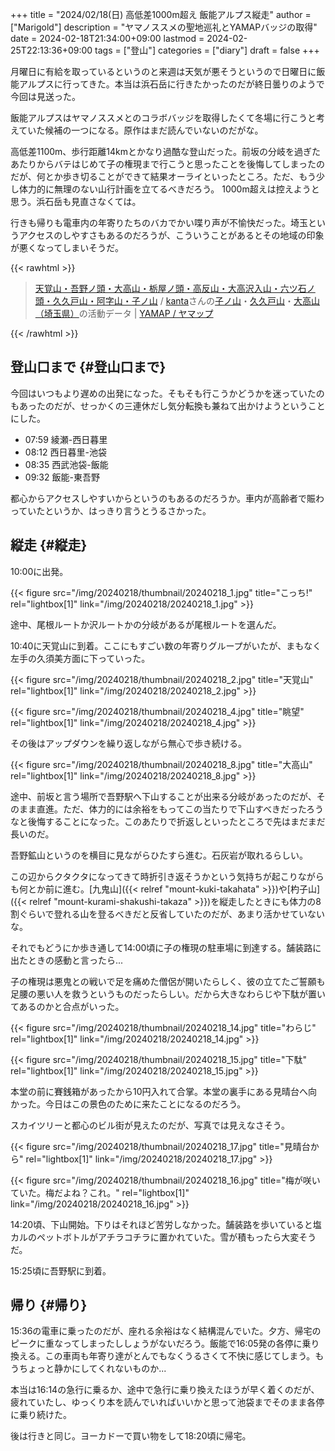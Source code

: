 +++
title = "2024/02/18(日) 高低差1000m超え 飯能アルプス縦走"
author = ["Marigold"]
description = "ヤマノススメの聖地巡礼とYAMAPバッジの取得"
date = 2024-02-18T21:34:00+09:00
lastmod = 2024-02-25T22:13:36+09:00
tags = ["登山"]
categories = ["diary"]
draft = false
+++

月曜日に有給を取っているというのと来週は天気が悪そうというので日曜日に飯能アルプスに行ってきた。本当は浜石岳に行きたかったのだが終日曇りのようで今回は見送った。

飯能アルプスはヤマノススメとのコラボバッジを取得したくて冬場に行こうと考えていた候補の一つになる。原作はまだ読んでいないのだがな。

高低差1100m、歩行距離14kmとかなり過酷な登山だった。前坂の分岐を過ぎたあたりからバテはじめて子の権現まで行こうと思ったことを後悔してしまったのだが、何とか歩き切ることができて結果オーライといったところ。ただ、もう少し体力的に無理のない山行計画を立てるべきだろう。
1000m超えは控えようと思う。浜石岳も見直さなくては。

行きも帰りも電車内の年寄りたちのバカでかい喋り声が不愉快だった。埼玉というアクセスのしやすさもあるのだろうが、こういうことがあるとその地域の印象が悪くなってしまいそうだ。

{{< rawhtml >}}
<script src="https://yamap.com/widget.js"></script>
<blockquote data-yamap-widget data-source="activities/29946480" data-mode="map" data-width="100%">
  <a href="https://yamap.com/activities/29946480">天覚山・吾野ノ頭・大高山・栃屋ノ頭・高反山・大高沢入山・六ツ石ノ頭・久久戸山・阿字山・子ノ山</a> / <a href="https://yamap.com/users/3207645">kanta</a>さんの<a href="https://yamap.com/mountains/6022">子ノ山</a>・<a href="https://yamap.com/mountains/5357">久久戸山</a>・<a href="https://yamap.com/mountains/5610">大高山（埼玉県）</a>の活動データ | <a href="https://yamap.com">YAMAP / ヤマップ</a>
</blockquote>
{{< /rawhtml >}}


## 登山口まで {#登山口まで}

今回はいつもより遅めの出発になった。そもそも行こうかどうかを迷っていたのもあったのだが、せっかくの三連休だし気分転換も兼ねて出かけようということにした。

-   07:59 綾瀬-西日暮里
-   08:12 西日暮里-池袋
-   08:35 西武池袋-飯能
-   09:32 飯能-東吾野

都心からアクセスしやすいからというのもあるのだろうか。車内が高齢者で賑わっていたというか、はっきり言うとうるさかった。


## 縦走 {#縦走}

10:00に出発。

{{< figure src="/img/20240218/thumbnail/20240218_1.jpg" title="こっち!" rel="lightbox[1]" link="/img/20240218/20240218_1.jpg" >}}

途中、尾根ルートか沢ルートかの分岐があるが尾根ルートを選んだ。

10:40に天覚山に到着。ここにもすごい数の年寄りグループがいたが、まもなく左手の久須美方面に下っていった。

{{< figure src="/img/20240218/thumbnail/20240218_2.jpg" title="天覚山" rel="lightbox[1]" link="/img/20240218/20240218_2.jpg" >}}

{{< figure src="/img/20240218/thumbnail/20240218_4.jpg" title="眺望" rel="lightbox[1]" link="/img/20240218/20240218_4.jpg" >}}

その後はアップダウンを繰り返しながら無心で歩き続ける。

{{< figure src="/img/20240218/thumbnail/20240218_8.jpg" title="大高山" rel="lightbox[1]" link="/img/20240218/20240218_8.jpg" >}}

途中、前坂と言う場所で吾野駅へ下山することが出来る分岐があったのだが、そのまま直進。ただ、体力的には余裕をもってこの当たりで下山すべきだったろうなと後悔することになった。このあたりで折返しといったところで先はまだまだ長いのだ。

吾野鉱山というのを横目に見ながらひたすら進む。石灰岩が取れるらしい。

この辺からクタクタになってきて時折引き返そうかという気持ちが起こりながらも何とか前に進む。[九鬼山]({{< relref "mount-kuki-takahata" >}})や[杓子山]({{< relref "mount-kurami-shakushi-takaza" >}})を縦走したときにも体力の8割ぐらいで登れる山を登るべきだと反省していたのだが、あまり活かせていないな。

それでもどうにか歩き通して14:00頃に子の権現の駐車場に到達する。舗装路に出たときの感動と言ったら...

子の権現は悪鬼との戦いで足を痛めた僧侶が開いたらしく、彼の立てたご誓願も足腰の悪い人を救うというものだったらしい。だから大きなわらじや下駄が置いてあるのかと合点がいった。

{{< figure src="/img/20240218/thumbnail/20240218_14.jpg" title="わらじ" rel="lightbox[1]" link="/img/20240218/20240218_14.jpg" >}}

{{< figure src="/img/20240218/thumbnail/20240218_15.jpg" title="下駄" rel="lightbox[1]" link="/img/20240218/20240218_15.jpg" >}}

本堂の前に賽銭箱があったから10円入れて合掌。本堂の裏手にある見晴台へ向かった。今日はこの景色のために来たことになるのだろう。

スカイツリーと都心のビル街が見えたのだが、写真では見えなさそう。

{{< figure src="/img/20240218/thumbnail/20240218_17.jpg" title="見晴台から" rel="lightbox[1]" link="/img/20240218/20240218_17.jpg" >}}

{{< figure src="/img/20240218/thumbnail/20240218_16.jpg" title="梅が咲いていた。梅だよね？これ。" rel="lightbox[1]" link="/img/20240218/20240218_16.jpg" >}}

14:20頃、下山開始。下りはそれほど苦労しなかった。舗装路を歩いていると塩カルのペットボトルがアチラコチラに置かれていた。雪が積もったら大変そうだ。

15:25頃に吾野駅に到着。


## 帰り {#帰り}

15:36の電車に乗ったのだが、座れる余裕はなく結構混んでいた。夕方、帰宅のピークに重なってしまったししょうがないだろう。飯能で16:05発の各停に乗り換える。この車両も年寄り達がとんでもなくうるさくて不快に感じてしまう。もうちょっと静かにしてくれないものか...

本当は16:14の急行に乗るか、途中で急行に乗り換えたほうが早く着くのだが、疲れていたし、ゆっくり本を読んでいればいいかと思って池袋までそのまま各停に乗り続けた。

後は行きと同じ。ヨーカドーで買い物をして18:20頃に帰宅。
